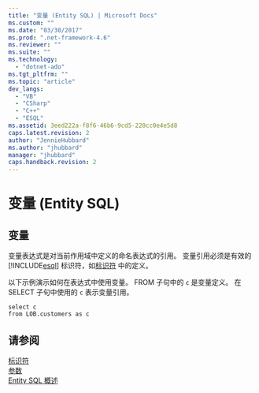 ```yaml
---
title: "变量 (Entity SQL) | Microsoft Docs"
ms.custom: ""
ms.date: "03/30/2017"
ms.prod: ".net-framework-4.6"
ms.reviewer: ""
ms.suite: ""
ms.technology: 
  - "dotnet-ado"
ms.tgt_pltfrm: ""
ms.topic: "article"
dev_langs: 
  - "VB"
  - "CSharp"
  - "C++"
  - "ESQL"
ms.assetid: 3eed222a-f8f6-46b6-9cd5-220cc0e4e5d8
caps.latest.revision: 2
author: "JennieHubbard"
ms.author: "jhubbard"
manager: "jhubbard"
caps.handback.revision: 2
---
```

# 变量 (Entity SQL)
## 变量  
 变量表达式是对当前作用域中定义的命名表达式的引用。  变量引用必须是有效的 [!INCLUDE[esql](../../../../../../includes/esql-md.md)] 标识符，如[标识符](../../../../../../docs/framework/data/adonet/ef/language-reference/identifiers-entity-sql.md) 中的定义。  
  
 以下示例演示如何在表达式中使用变量。  FROM 子句中的 `c` 是变量定义。  在 SELECT 子句中使用的 `c` 表示变量引用。  
  
```  
select c   
from LOB.customers as c  
```  
  
## 请参阅  
 [标识符](../../../../../../docs/framework/data/adonet/ef/language-reference/identifiers-entity-sql.md)   
 [参数](../../../../../../docs/framework/data/adonet/ef/language-reference/parameters-entity-sql.md)   
 [Entity SQL 概述](../../../../../../docs/framework/data/adonet/ef/language-reference/entity-sql-overview.md)